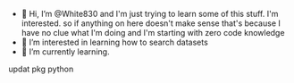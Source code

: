 - 👋 Hi, I’m @White830 and I'm just trying to learn some of this stuff. I'm interested. so if anything on here doesn't make sense that's because I have no clue what I'm doing and I'm starting with zero code knowledge 
- 👀 I’m interested in learning how to search datasets
- 🌱 I’m currently learning.

<!---
White830/White830 is a ✨ special ✨ repository because its `README.md` (this file) appears on your GitHub profile.
You can click the Preview link to take a look at your changes.
--->updat pkg python 

